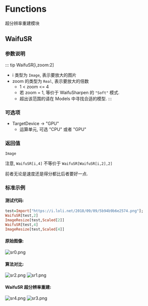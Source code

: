 # Functions

超分辨率重建模块

## WaifuSR
### 参数说明

::: tip WaifuSR[i,zoom:2]
- i 类型为 `Image`, 表示要放大的图片
- zoom 的类型为 `Real`, 表示要放大的倍数
	- 1 < zoom <= 4
	- 若 zoom = 1, 等价于 WaifuSharpen 的 `"Soft"` 模式.
	- 超出该范围的请在 Models 中寻找合适的模型.
:::

### 可选项

- TargetDevice -> "GPU"
	- 运算单元, 可选 "CPU" 或者 "GPU"

### 返回值

`Image`

注意, `WaifuSR[i,4]` 不等价于 `WaifuSR[WaifuSR[i,2],2]`

前者无论是速度还是得分都比后者要好一点.



### 标准示例

#### 测试代码:

```haskell
test=Import["https://i.loli.net/2018/09/09/5b94b9b6e2574.png"];
WaifuSR[test,2]
ImageResize[test,Scaled[2]]
WaifuSR[test,4]
ImageResize[test,Scaled[4]]
```

#### 原始图像:

![sr0.png](https://i.loli.net/2018/09/09/5b94b9b6e2574.png)

#### 算法对比:

![sr2.png](https://i.loli.net/2018/09/09/5b94b9b7b2d5d.png)
![sr1.png](https://i.loli.net/2018/09/09/5b94b9b7b9c1c.png)

#### WaifuSR 超分辨率重建:

![sr4.png](https://i.loli.net/2018/09/09/5b94b9b9208ea.png)
![sr3.png](https://i.loli.net/2018/09/09/5b94b9b9d1b00.png)

